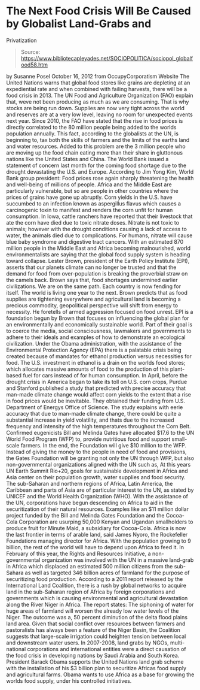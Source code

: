 # The Next Food Crisis Will Be Caused by Globalist Land-Grabs and 
Privatization

> Source: https://www.bibliotecapleyades.net/SOCIOPOLITICA/sociopol_globalfood58.htm

by Susanne Posel
October 16, 2012
from
OccupyCorporatism Website
The United
Nations warns that global food stores like grains
are depleting at an expediential rate and when combined with failing
harvests, there will be a food crisis in 2013.
The UN Food and Agriculture Organization (FAO)
explain
that,
weve not been producing as much as we are
consuming. That is why stocks are being run down. Supplies are now very
tight across the world and reserves are at a very low level, leaving no
room for unexpected events next year.
Since 2010, the FAO have
stated that the rise in food prices is directly correlated to the 80
million people being added to the worlds population annually.
This fact, according to the globalists at the
UN, is beginning to,
tax both the skills of farmers and the
limits of the earths land and water resources.
Added to this problem are the 3 million people
who are moving up the food chain eating more than their share in
gluttonous nations like the United States and China.
The World Bank issued a statement of concern
last month for the coming food shortage due to the drought devastating the
U.S. and Europe.
According to Jim Yong Kim, World Bank group president:
Food prices rose again sharply threatening
the health and well-being of millions of people. Africa and the Middle
East are particularly vulnerable, but so are people in other countries
where the prices of grains have gone up abruptly.
Corn yields in the U.S. have
succumbed to an infection known as aspergillus flavus which causes a
carcinogenic toxin to manifest and renders the corn unfit for human
consumption.
In Iowa, cattle ranchers have reported that
their livestock that ate the corn have died due to toxic nitrate doses.
Nitrate is not toxic to animals; however with
the drought conditions causing a lack of access to water, the animals died
due to complications. For humans, nitrate will
cause blue baby
syndrome and digestive tract cancers.
With an estimated 870 million people in the
Middle East and Africa becoming malnourished, world environmentalists are
saying that the global food supply system is heading toward collapse. Lester
Brown, president of the
Earth Policy
Institute (EPI), asserts that our planets climate can no longer be
trusted and that the demand for food from over-population is breaking the
proverbial straw on the camels back.
Brown says that,
food shortages undermined earlier
civilizations. We are on the same path. Each country is now fending for
itself. The world is living one year to the next.
Brown
predicts that as food supplies are tightening everywhere and
agricultural land is becoming a precious commodity, geopolitical perspective
will shift from energy to necessity.
He foretells of armed aggression focused on
food unrest.
EPI is a foundation begun by Brown that focuses
on influencing the global plan for an environmentally and economically
sustainable world. Part of their goal is to coerce the media, social
consciousness, lawmakers and governments to adhere to their ideals and
examples of how to demonstrate an ecological civilization.
Under the Obama administration, with the
assistance of the Environmental Protection Agency (EPA) there is a
palatable crisis being created because of mandates for ethanol
production versus necessities for food.
The U.S. investment in
ethanol is a drain on the worlds food stores; which allocates massive
amounts of food to the production of this plant-based fuel for cars instead
of for human consumption.
In April, before the drought crisis in America
began to take its toll on U.S. corn crops, Purdue and Stanford published a
study that predicted with precise accuracy that man-made climate change
would affect corn yields to the extent that a rise in food prices would be
inevitable. They obtained their funding from U.S. Department of Energys
Office of Science.
The study explains with eerie accuracy that due
to man-made climate change,
there could be quite a substantial increase
in yield volatility, and thats due to the increased frequency and
intensity of the high temperatures throughout the Corn Belt.
Confirmed eugenicists Bill and Melinda Gates
have
allocated $17.6 to the UN World Food Program (WFP) to,
provide nutritious food and support
small-scale farmers.
In the end, the Foundation will give $10 million
to the WFP.
Instead of giving the money to the people in
need of food and provisions,
the Gates Foundation will be granting not only
the UN through WFP, but also non-governmental organizations aligned with the
UN such as,
At this years UN Earth Summit Rio+20, goals for
sustainable development in Africa and Asia center on their population
growth, water supplies and food security.
The sub-Saharan and northern regions of Africa,
Latin America, the Caribbean and parts of Asia are of particular interest to
the UN, as stated by UNICEF and the World Health Organization (WHO).
With the assistance of the UN, corporations have
begun
descending on Africa to aid in the securitization of their natural
resources.
Examples like an $11 million dollar project
funded by the Bill and Melinda Gates Foundation and the Cocoa-Cola
Corporation are usurping 50,000 Kenyan and Ugandan smallholders to produce
fruit for Minute Maid, a subsidiary for Cocoa-Cola.
Africa is now the last frontier in terms of
arable land, said James Nyoro, the Rockefeller Foundations managing
director for Africa. With the population growing to 9 billion, the rest
of the world will have to depend upon Africa to feed it.
In February of this year, the Rights and
Resources Initiative, a non-governmental organization was involved with the
UN in a
massive land-grab in Africa which displaced an estimated 500 million
citizens from the sub-Sahara as well as targeted 346 billion acres of
farmland for the purpose of securitizing food production.
According to a 2011
report released by the International Land Coalition, there is a rush by
global networks to acquire land in the sub-Saharan region of Africa by
foreign corporations and governments which is causing environmental and
agricultural devastation along the River Niger in Africa.
The report states:
The siphoning of water for huge areas of
farmland will worsen the already low water levels of the Niger.
The outcome was a,
50 percent diminution of the delta flood
plains land area.
Given that social conflict over resources between
farmers and pastoralists has always been a feature of the Niger Basin,
the Coalition suggests that large-scale irrigation could heighten
tension between local and downstream water users.
In 2007-2008, land grabs by NGOs, multi-national
corporations and international entities were a
direct causation of the food crisis in developing nations by Saudi
Arabia and South Korea.
President
Barack Obama supports the United
Nations land
grab
scheme with the installation of his $3 billion plan to securitize
Africas food supply and agricultural farms.
Obama wants to use Africa as a
base for growing the worlds food supply, under his controlled initiatives.
